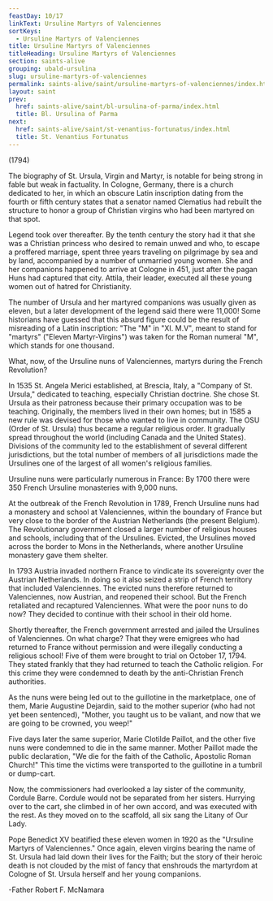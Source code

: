 ```yaml
---
feastDay: 10/17
linkText: Ursuline Martyrs of Valenciennes
sortKeys:
  - Ursuline Martyrs of Valenciennes
title: Ursuline Martyrs of Valenciennes
titleHeading: Ursuline Martyrs of Valenciennes
section: saints-alive
grouping: ubald-ursulina
slug: ursuline-martyrs-of-valenciennes
permalink: saints-alive/saint/ursuline-martyrs-of-valenciennes/index.html
layout: saint
prev:
  href: saints-alive/saint/bl-ursulina-of-parma/index.html
  title: Bl. Ursulina of Parma
next:
  href: saints-alive/saint/st-venantius-fortunatus/index.html
  title: St. Venantius Fortunatus
---
```

(1794)

The biography of St. Ursula, Virgin and Martyr, is notable for being strong in fable but weak in factuality. In Cologne, Germany, there is a church dedicated to her, in which an obscure Latin inscription dating from the fourth or fifth century states that a senator named Clematius had rebuilt the structure to honor a group of Christian virgins who had been martyred on that spot.

Legend took over thereafter. By the tenth century the story had it that she was a Christian princess who desired to remain unwed and who, to escape a proffered marriage, spent three years traveling on pilgrimage by sea and by land, accompanied by a number of unmarried young women. She and her companions happened to arrive at Cologne in 451, just after the pagan Huns had captured that city. Attila, their leader, executed all these young women out of hatred for Christianity.

The number of Ursula and her martyred companions was usually given as eleven, but a later development of the legend said there were 11,000! Some historians have guessed that this absurd figure could be the result of misreading of a Latin inscription: "The "M" in "XI. M.V", meant to stand for "martyrs" ("Eleven Martyr-Virgins") was taken for the Roman numeral "M", which stands for one thousand.

What, now, of the Ursuline nuns of Valenciennes, martyrs during the French Revolution?

In 1535 St. Angela Merici established, at Brescia, Italy, a "Company of St. Ursula," dedicated to teaching, especially Christian doctrine. She chose St. Ursula as their patroness because their primary occupation was to be teaching. Originally, the members lived in their own homes; but in 1585 a new rule was devised for those who wanted to live in community. The OSU (Order of St. Ursula) thus became a regular religious order. It gradually spread throughout the world (including Canada and the United States). Divisions of the community led to the establishment of several different jurisdictions, but the total number of members of all jurisdictions made the Ursulines one of the largest of all women's religious families.

Ursuline nuns were particularly numerous in France: By 1700 there were 350 French Ursuline monasteries with 9,000 nuns.

At the outbreak of the French Revolution in 1789, French Ursuline nuns had a monastery and school at Valenciennes, within the boundary of France but very close to the border of the Austrian Netherlands (the present Belgium). The Revolutionary government closed a larger number of religious houses and schools, including that of the Ursulines. Evicted, the Ursulines moved across the border to Mons in the Netherlands, where another Ursuline monastery gave them shelter.

In 1793 Austria invaded northern France to vindicate its sovereignty over the Austrian Netherlands. In doing so it also seized a strip of French territory that included Valenciennes. The evicted nuns therefore returned to Valenciennes, now Austrian, and reopened their school. But the French retaliated and recaptured Valenciennes. What were the poor nuns to do now? They decided to continue with their school in their old home.

Shortly thereafter, the French government arrested and jailed the Ursulines of Valenciennes. On what charge? That they were emigrees who had returned to France without permission and were illegally conducting a religious school! Five of them were brought to trial on October 17, 1794. They stated frankly that they had returned to teach the Catholic religion. For this crime they were condemned to death by the anti-Christian French authorities.

As the nuns were being led out to the guillotine in the marketplace, one of them, Marie Augustine Dejardin, said to the mother superior (who had not yet been sentenced), "Mother, you taught us to be valiant, and now that we are going to be crowned, you weep!"

Five days later the same superior, Marie Clotilde Paillot, and the other five nuns were condemned to die in the same manner. Mother Paillot made the public declaration, "We die for the faith of the Catholic, Apostolic Roman Church!" This time the victims were transported to the guillotine in a tumbril or dump-cart.

Now, the commissioners had overlooked a lay sister of the community, Cordule Barre. Cordule would not be separated from her sisters. Hurrying over to the cart, she climbed in of her own accord, and was executed with the rest. As they moved on to the scaffold, all six sang the Litany of Our Lady.

Pope Benedict XV beatified these eleven women in 1920 as the "Ursuline Martyrs of Valenciennes." Once again, eleven virgins bearing the name of St. Ursula had laid down their lives for the Faith; but the story of their heroic death is not clouded by the mist of fancy that enshrouds the martyrdom at Cologne of St. Ursula herself and her young companions.

\-Father Robert F. McNamara